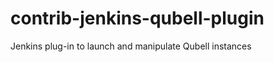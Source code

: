 contrib-jenkins-qubell-plugin
=============================

Jenkins plug-in to launch and manipulate Qubell instances
